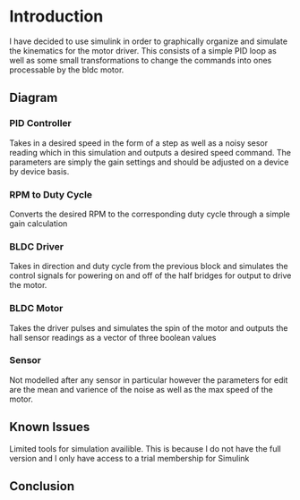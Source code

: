 # Introduction

I have decided to use simulink in order to graphically organize and simulate the kinematics for the motor driver. This consists of a simple PID loop as well as some small transformations to change the commands into ones processable by the bldc motor.

## Diagram 

### PID Controller
Takes in a desired speed in the form of a step as well as a noisy sesor reading which in this simulation and outputs a desired speed command. The parameters are simply the gain settings and should be adjusted on a device by device basis.

### RPM to Duty Cycle
Converts the desired RPM to the corresponding duty cycle through a simple gain calculation

### BLDC Driver
Takes in direction and duty cycle from the previous block and simulates the control signals for powering on and off of the half bridges for output to drive the motor.

### BLDC Motor
Takes the driver pulses and simulates the spin of the motor and outputs the hall sensor readings as a vector of three boolean values


### Sensor
Not modelled after any sensor in particular however the parameters for edit are the mean and varience of the noise as well as the max speed of the motor.

## Known Issues
Limited tools for simulation availible. This is because I do not have the full version and I only have access to a trial membership for Simulink


## Conclusion 
